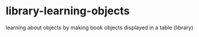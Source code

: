 # library-learning-objects
learning about objects by making book objects displayed in a table (library)
